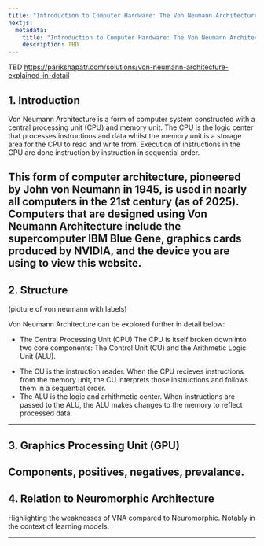 ```yaml
---
title: "Introduction to Computer Hardware: The Von Neumann Architecture"
nextjs:
  metadata:
    title: "Introduction to Computer Hardware: The Von Neumann Architecture"
    description: TBD.
---
```


TBD
https://parikshapatr.com/solutions/von-neumann-architecture-explained-in-detail


## 1. Introduction
Von Neumann Architecture is a form of computer system constructed with a central processing unit (CPU) and memory unit. The CPU is the logic center that processes instructions and data whilst the memory unit is a storage area for the CPU to read and write from. Execution of instructions in the CPU are done instruction by instruction in sequential order.  

This form of computer architecture, pioneered by John von Neumann in 1945, is used in nearly all computers in the 21st century (as of 2025). Computers that are designed using Von Neumann Architecture include the supercomputer IBM Blue Gene, graphics cards produced by NVIDIA, and the device you are using to view this website.
---

## 2. Structure
(picture of von neumann with labels)

Von Neumann Architecture can be explored further in detail below:
* The Central Processing Unit (CPU)
The CPU is itself broken down into two core components: The Control Unit (CU) and the Arithmetic Logic Unit (ALU).
- The CU is the instruction reader. When the CPU recieves instructions from the memory unit, the CU interprets those instructions and follows them in a sequential order. 
- The ALU is the logic and arhithmetic center. When instructions are passed to the ALU, the ALU makes changes to the memory to reflect processed data. 


---

## 3. Graphics Processing Unit (GPU)
Components, positives, negatives, prevalance.
---

## 4. Relation to Neuromorphic Architecture
Highlighting the weaknesses of VNA compared to Neuromorphic. Notably in the context of learning models.

---

